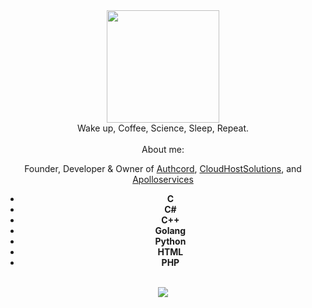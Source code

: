 <div id="header" align="center">
 <img src="https://cdn.discordapp.com/attachments/1066513793854750862/1066860872959524925/image3.png" width="180"/>
</div>
<div id="header" align="center">
 Wake up, Coffee, Science, Sleep, Repeat.
</div>
<br>

<div align="center">
About me:
 
Founder, Developer & Owner of <a href="https://authcord.xyz">Authcord</a>, <a href="https://cloudhostsolutions.co">CloudHostSolutions</a>, and <a   href="https://apolloservices.xyz">Apolloservices</a>
- **C**
- **C#**
- **C++**
- **Golang**
- **Python**
- **HTML** 
- **PHP**
</div>
<br>
<div align="center"><img src="https://github-readme-stats.vercel.app/api?username=ZER0x1337&show_icons=true&theme=onedark" align="center" /></div>
